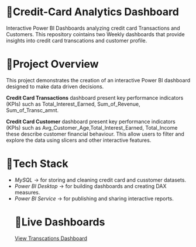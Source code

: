 # 🔗Credit-Card Analytics Dashboard
Interactive Power BI Dashboards analyzing credit card Transactions and Customers.
This repository cointains two Weekly dashboards that provide insights into credit card transcations and customer profile.  
# 🔗Project Overview
This project demonstrates the creation of an interactive Power BI dashboard designed to make data driven decisions.

**Credit Card Transactions** dashboard present key performance indicators (KPIs) such as Total_Interest_Earned, Sum_of_Revenue, Sum_of_Transc_amnt.

**Credit Card Customer** dashboard present key performance indicators (KPIs) such as Avg_Customer_Age,Total_Interest_Earned, Total_Income these describe customer financial behaviour.
This allow users to filter and explore the data using slicers and other interactive features.
# 🔗Tech Stack  
- *MySQL* → for storing and cleaning credit card  and cusstomer datasets.
- *Power BI Desktop* → for building dashboards and creating DAX measures.
- *Power BI Service* → for publishing and sharing interactive reports.
  # 🔗Live Dashboards
  [View Transcations Dashboard](https://app.powerbi.com/viewr=eyJrIjoiMWRhZWE0NDgtNjJmYi00MjI2LWFiYWItZWFjN2E5NmJkMTViIiwidCI6ImFkODkzZWU5LTU0YWEtNGIzZC05ODNjLTFhNzc3Y2U1YTgxOSJ9&pageName=10974a962c0750880673)
